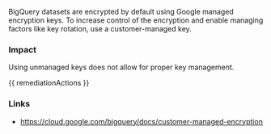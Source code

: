 
BigQuery datasets are encrypted by default using Google managed encryption keys. To increase control of the encryption and enable managing factors like key rotation, use a customer-managed key.

### Impact
Using unmanaged keys does not allow for proper key management.

<!-- DO NOT CHANGE -->
{{ remediationActions }}

### Links
- https://cloud.google.com/bigquery/docs/customer-managed-encryption


